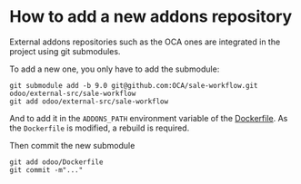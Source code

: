 <!--
This file has been generated with 'invoke project.sync'.
Do not modify. Any manual change will be lost.
-->
# How to add a new addons repository

External addons repositories such as the OCA ones are integrated in
the project using git submodules.

To add a new one, you only have to add the submodule:

```
git submodule add -b 9.0 git@github.com:OCA/sale-workflow.git odoo/external-src/sale-workflow
git add odoo/external-src/sale-workflow
```

And to add it in the `ADDONS_PATH` environment variable of the
[Dockerfile](../odoo/Dockerfile). As the `Dockerfile` is modified, a rebuild is
required.

Then commit the new submodule

```
git add odoo/Dockerfile
git commit -m"..."
```
